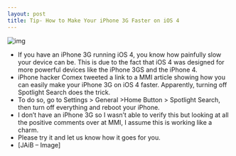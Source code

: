```yaml
---
layout: post
title: Tip- How to Make Your iPhone 3G Faster on iOS 4
---
```

![img](http://media.idownloadblog.com/wp-content/uploads/2010/07/Slow-iPhone.jpg)
* If you have an iPhone 3G running iOS 4, you know how painfully slow your device can be. This is due to the fact that iOS 4 was designed for more powerful devices like the iPhone 3GS and the iPhone 4.
* iPhone hacker Comex tweeted a link to a MMI article showing how you can easily make your iPhone 3G on iOS 4 faster. Apparently, turning off Spotlight Search does the trick.
* To do so, go to Settings > General >Home Button > Spotlight Search, then turn off everything and reboot your iPhone.
* I don’t have an iPhone 3G so I wasn’t able to verify this but looking at all the positive comments over at MMI, I assume this is working like a charm.
* Please try it and let us know how it goes for you.
* [JAiB – Image]

